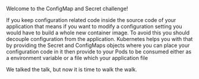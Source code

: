 Welcome to the ConfigMap and Secret challenge!

If you keep configuration related code inside the source code of your application that means if you want to modify a configuration setting you would have to build a whole new container image. To avoid this you should decouple configuration from the application. Kubernetes helps you with that by providing the Secret and ConfigMaps objects where you can place your configuration code in it then provide to your Pods to be consumed either as a environment variable or a file which your application file

We talked the talk, but now it is time to walk the walk.
